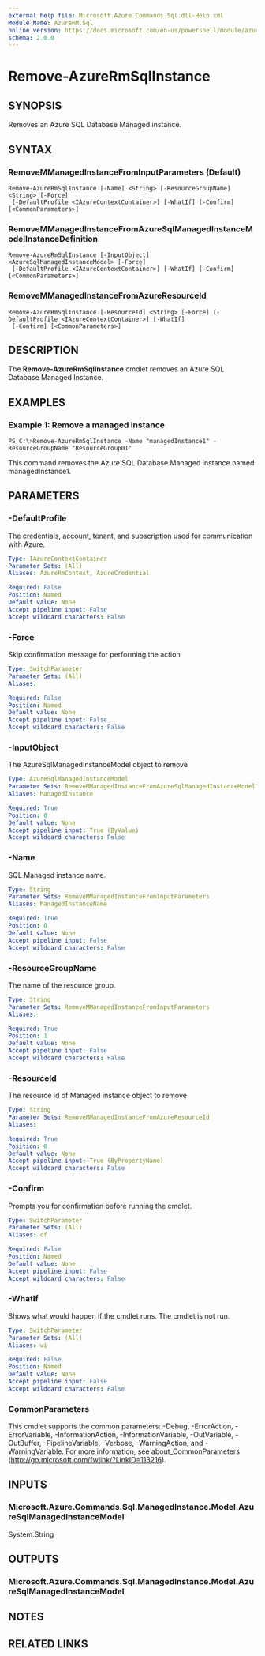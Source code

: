 ```yaml
---
external help file: Microsoft.Azure.Commands.Sql.dll-Help.xml
Module Name: AzureRM.Sql
online version: https://docs.microsoft.com/en-us/powershell/module/azurerm.sql/remove-azurermsqlmanagedinstance
schema: 2.0.0
---
```


# Remove-AzureRmSqlInstance

## SYNOPSIS
Removes an Azure SQL Database Managed instance.

## SYNTAX

### RemoveMManagedInstanceFromInputParameters (Default)
```
Remove-AzureRmSqlInstance [-Name] <String> [-ResourceGroupName] <String> [-Force]
 [-DefaultProfile <IAzureContextContainer>] [-WhatIf] [-Confirm] [<CommonParameters>]
```

### RemoveMManagedInstanceFromAzureSqlManagedInstanceModelInstanceDefinition
```
Remove-AzureRmSqlInstance [-InputObject] <AzureSqlManagedInstanceModel> [-Force]
 [-DefaultProfile <IAzureContextContainer>] [-WhatIf] [-Confirm] [<CommonParameters>]
```

### RemoveMManagedInstanceFromAzureResourceId
```
Remove-AzureRmSqlInstance [-ResourceId] <String> [-Force] [-DefaultProfile <IAzureContextContainer>] [-WhatIf]
 [-Confirm] [<CommonParameters>]
```

## DESCRIPTION
The **Remove-AzureRmSqlInstance** cmdlet removes an Azure SQL Database Managed Instance.

## EXAMPLES

### Example 1: Remove a managed instance
```
PS C:\>Remove-AzureRmSqlInstance -Name "managedInstance1" -ResourceGroupName "ResourceGroup01"
```

This command removes the Azure SQL Database Managed instance named managedInstance1.

## PARAMETERS

### -DefaultProfile
The credentials, account, tenant, and subscription used for communication with Azure.

```yaml
Type: IAzureContextContainer
Parameter Sets: (All)
Aliases: AzureRmContext, AzureCredential

Required: False
Position: Named
Default value: None
Accept pipeline input: False
Accept wildcard characters: False
```

### -Force
Skip confirmation message for performing the action

```yaml
Type: SwitchParameter
Parameter Sets: (All)
Aliases:

Required: False
Position: Named
Default value: None
Accept pipeline input: False
Accept wildcard characters: False
```

### -InputObject
The AzureSqlManagedInstanceModel object to remove

```yaml
Type: AzureSqlManagedInstanceModel
Parameter Sets: RemoveMManagedInstanceFromAzureSqlManagedInstanceModelInstanceDefinition
Aliases: ManagedInstance

Required: True
Position: 0
Default value: None
Accept pipeline input: True (ByValue)
Accept wildcard characters: False
```

### -Name
SQL Managed instance name.

```yaml
Type: String
Parameter Sets: RemoveMManagedInstanceFromInputParameters
Aliases: ManagedInstanceName

Required: True
Position: 0
Default value: None
Accept pipeline input: False
Accept wildcard characters: False
```

### -ResourceGroupName
The name of the resource group.

```yaml
Type: String
Parameter Sets: RemoveMManagedInstanceFromInputParameters
Aliases:

Required: True
Position: 1
Default value: None
Accept pipeline input: False
Accept wildcard characters: False
```

### -ResourceId
The resource id of Managed instance object to remove

```yaml
Type: String
Parameter Sets: RemoveMManagedInstanceFromAzureResourceId
Aliases:

Required: True
Position: 0
Default value: None
Accept pipeline input: True (ByPropertyName)
Accept wildcard characters: False
```

### -Confirm
Prompts you for confirmation before running the cmdlet.

```yaml
Type: SwitchParameter
Parameter Sets: (All)
Aliases: cf

Required: False
Position: Named
Default value: None
Accept pipeline input: False
Accept wildcard characters: False
```

### -WhatIf
Shows what would happen if the cmdlet runs.
The cmdlet is not run.

```yaml
Type: SwitchParameter
Parameter Sets: (All)
Aliases: wi

Required: False
Position: Named
Default value: None
Accept pipeline input: False
Accept wildcard characters: False
```

### CommonParameters
This cmdlet supports the common parameters: -Debug, -ErrorAction, -ErrorVariable, -InformationAction, -InformationVariable, -OutVariable, -OutBuffer, -PipelineVariable, -Verbose, -WarningAction, and -WarningVariable.
For more information, see about_CommonParameters (http://go.microsoft.com/fwlink/?LinkID=113216).

## INPUTS

### Microsoft.Azure.Commands.Sql.ManagedInstance.Model.AzureSqlManagedInstanceModel
System.String


## OUTPUTS

### Microsoft.Azure.Commands.Sql.ManagedInstance.Model.AzureSqlManagedInstanceModel


## NOTES

## RELATED LINKS

